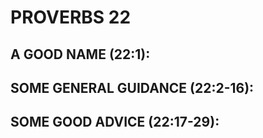 ---
---
# PROVERBS 22
##  A GOOD NAME (22:1): 
##  SOME GENERAL GUIDANCE (22:2-16): 
##  SOME GOOD ADVICE (22:17-29): 
